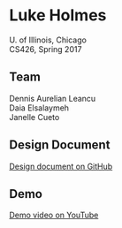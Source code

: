 # Luke Holmes
U. of Illinois, Chicago\
CS426, Spring 2017

## Team
Dennis Aurelian Leancu\
Daia Elsalaymeh\
Janelle Cueto

## Design Document
[Design document on GitHub](/LukeHolmesDesignDocument.docx)

## Demo
[Demo video on YouTube](https://www.youtube.com/watch?v=V1lAxbi8HX0)
